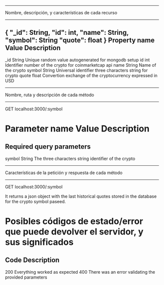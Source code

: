 ******************************************************
Nombre, descripción, y características de cada recurso
******************************************************
{
    "_id": String,
    "id": int,
    "name": String,
    "symbol": String
    "quote": float
}
Property name               Value             Description
--------------------------------------------------------------------------------
_id                         String            Unique random value autogenerated for mongodb setup
id                          int               Identifier number of the crypto for coinmarketcap api
name                        String            Name of the crypto 
symbol                      String            Universal identifier three characters string for crypto
quote                       float             Convertion exchange of the cryptocurrency expressed in USD

******************************************
Nombre, ruta y descripción de cada método
******************************************

GET localhost:3000/:symbol

Parameter name              Value             Description
================================================================================
Required query parameters
--------------------------------------------------------------------------------
symbol                      String            The three characters string identifier of the crypto

*********************************************************
Características de la petición y respuesta de cada método
*********************************************************

GET localhost:3000/:symbol

It returns a json object with the last historical quotes stored in the database for the crypto symbol paseed.

Posibles códigos de estado/error que puede devolver el servidor, y sus significados
===================================================================================
Code                    Description
-----------------------------------------------------------------------------------
200                     Everything worked as expected
400                     There was an error validating the provided parameters

